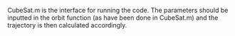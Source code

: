 CubeSat.m is the interface for running the code. 
The parameters should be inputted in the orbit function (as have been done in CubeSat.m) and the trajectory is then calculated accordingly.
